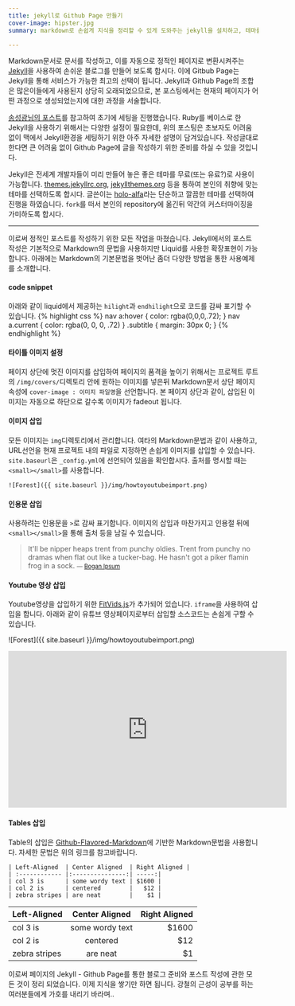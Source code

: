 ```yaml
---
title: jekyll로 Github Page 만들기
cover-image: hipster.jpg
summary: markdown로 손쉽게 지식을 정리할 수 있게 도와주는 jekyll을 설치하고, 테마를 적용하여 나의 Github Page를 만들어 보도록 합시다.

---
```


Markdown문서로 문서를 작성하고, 이를 자동으로 정적인 페이지로 변환시켜주는 [Jekyll](https://jekyllrb-ko.github.io/)을 사용하여 손쉬운 블로그를 만들어 보도록 합시다. 이에 Gitbub Page는 Jekyll을 통해 서비스가 가능한 최고의 선택이 됩니다. Jekyll과 Github Page의 조합은 많은이들에게 사용된지 상당히 오래되었으므로, 본 포스팅에서는 현재의 페이지가 어떤 과정으로 생성되었는지에 대한 과정을 서술합니다.

[송성광님의 포스트](http://blog.saltfactory.net/upgrade-github-pages-dependency-versions/)를 참고하여 초기에 세팅을 진행했습니다. Ruby를 베이스로 한 Jekyll을 사용하기 위해서는 다양한 설정이 필요한데, 위의 포스팅은 초보자도 어려움 없이 맥에서 Jekyll환경을 세팅하기 위한 아주 자세한 설명이 담겨있습니다. 작성글대로 한다면 큰 어려움 없이 Github Page에 글을 작성하기 위한 준비를 하실 수 있을 것입니다.

Jekyll은 전세계 개발자들이 미리 만들어 놓은 좋은 테마를 무료(또는 유료?)로 사용이 가능합니다. [themes.jekyllrc.org](http://themes.jekyllrc.org/), [jekyllthemes.org](http://jekyllthemes.org/) 등을 통하여 본인의 취향에 맞는 테마를 선택하도록 합시다. 글쓴이는 [holo-alfa](http://steinvc.github.io/holo-alfa/)라는 단순하고 깔끔한 테마를 선택하여 진행을 하였습니다. `fork`를 떠서 본인의 repository에 옮긴뒤 약간의 커스터마이징을 가미하도록 합시다.

---
이로써 정적인 포스트를 작성하기 위한 모든 작업을 마쳤습니다. Jekyll에서의 포스트 작성은 기본적으로 Markdown의 문법을 사용하지만 Liquid를 사용한 확장표현이 가능합니다. 아래에는 Markdown의 기본문법을 벗어난 좀더 다양한 방법을 통한 사용예제를 소개합니다.

#### code snippet
아래와 같이 liquid에서 제공하는 `hilight`과 `endhilight`으로 코드를 감싸 표기할 수 있습니다.
{% highlight css %}
nav a:hover {
  color: rgba(0,0,0,.72);
}
nav a.current {
  color: rgba(0, 0, 0, .72)
}
.subtitle {
  margin: 30px 0;
}
{% endhighlight %}

#### 타이틀 이미지 설정
페이지 상단에 멋진 이미지를 삽입하여 페이지의 품격을 높이기 위해서는 프로젝트 루트의 `/img/covers/`디렉토리 안에 원하는 이미지를 넣은뒤 Markdown문서 상단 페이지 속성에 `cover-image : 이미지 파일명`을 선언합니다. 본 페이지 상단과 같이, 삽입된 이미지는 자동으로 하단으로 갈수록 이미지가 fadeout 됩니다.

#### 이미지 삽입
모든 이미지는 `img`디렉토리에서 관리합니다. 여타의 Markdown문법과 같이 사용하고, URL선언을 현재 프로젝트 내의 파일로 지정하면 손쉽게 이미지를 삽입할 수 있습니다. `site.baseurl`은 `_config.yml`에 선언되어 있음을 확인합시다. 출처를 명시할 때는 `<small></small>`를 사용합니다.

```
![Forest]({{ site.baseurl }}/img/howtoyoutubeimport.png)
```

#### 인용문 삽입
사용하려는 인용문을 `>`로 감싸 표기합니다. 이미지의 삽입과 마찬가지고 인용절 뒤에 `<small></small>`을 통해 출처 등을 남길 수 있습니다.

>It'll be nipper heaps trent from punchy oldies. Trent from punchy no dramas when flat out like a tucker-bag. He hasn't got a piker flamin frog in a sock.
><small>— [Bogan Ipsum](http://boganipsum.com/)</small>

#### Youtube 영상 삽입
Youtube영상을 삽입하기 위한 [FitVids.js](http://fitvidsjs.com/)가 추가되어 있습니다. `iframe`을 사용하여 삽입을 합니다. 아래와 같이 유튜브 영상페이지로부터 삽입할 소스코드는 손쉽게 구할 수 있습니다.

![Forest]({{ site.baseurl }}/img/howtoyoutubeimport.png)

<iframe width="560" height="315" src="https://www.youtube.com/embed/i1n_1jrUEjU" frameborder="0" allowfullscreen></iframe>

#### Tables 삽입

Table의 삽입은 [Github-Flavored-Markdown](https://help.github.com/articles/github-flavored-markdown/#tables)에 기반한 Markdown문법을 사용합니다. 자세한 문법은 위의 링크를 참고바랍니다.

```
| Left-Aligned  | Center Aligned  | Right Aligned |
| :------------ |:---------------:| -----:|
| col 3 is      | some wordy text | $1600 |
| col 2 is      | centered        |   $12 |
| zebra stripes | are neat        |    $1 |
```

| Left-Aligned  | Center Aligned  | Right Aligned |
| :------------ |:---------------:| -----:|
| col 3 is      | some wordy text | $1600 |
| col 2 is      | centered        |   $12 |
| zebra stripes | are neat        |    $1 |


이로써 페이지의 Jekyll - Github Page를 통한 블로그 준비와 포스트 작성에 관한 모든 것이 정리 되었습니다. 이제 지식을 쌓기만 하면 됩니다. 강철의 근성이 공부를 하는 여러분들에게 가호를 내리기 바라며..